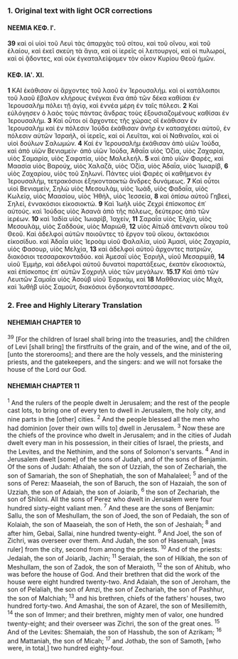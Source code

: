 ### 1. Original text with light OCR corrections

#### ΝΕΕΜΙΑ ΚΕΦ. Ιʹ.
**39** καὶ οἱ υἱοὶ τοῦ Λευὶ τὰς ἀπαρχὰς τοῦ σίτου, καὶ τοῦ οἴνου, καὶ
τοῦ ἐλαίου, καὶ ἐκεῖ σκεύη τὰ ἅγια, καὶ οἱ ἱερεῖς οἱ λειτουργοί,
καὶ οἱ πυλωροί, καὶ οἱ ᾄδοντες, καὶ οὐκ ἐγκαταλείψομεν τὸν οἶκον
Κυρίου Θεοῦ ἡμῶν.

#### ΚΕΦ. ΙΑʹ. ΧΙ.

**1** ΚΑΙ ἐκάθισαν οἱ ἄρχοντες τοῦ λαοῦ ἐν Ἱερουσαλήμ. καὶ οἱ
κατάλοιποι τοῦ λαοῦ ἔβαλον κλήρους ἐνέγκαι ἕνα ἀπὸ τῶν δέκα
καθίσαι ἐν Ἱερουσαλὴμ πόλει τῇ ἁγίᾳ, καὶ ἐννέα μέρη ἐν ταῖς πόλεσι.
**2** Καὶ εὐλόγησεν ὁ λαὸς τοὺς πάντας ἄνδρας τοὺς ἐξουσιαζομένους
καθίσαι ἐν Ἱερουσαλήμ.
**3** Καὶ οὗτοι οἱ ἄρχοντες τῆς χώρας οἳ ἐκάθισαν ἐν Ἱερουσαλήμ
καὶ ἐν πόλεσιν Ἰούδα ἐκάθισαν ἀνὴρ ἐν κατασχέσει αὐτοῦ, ἐν πόλεσιν
αὐτῶν Ἰσραήλ, οἱ ἱερεῖς, καὶ οἱ Λευῖται, καὶ οἱ Ναθιναῖοι, καὶ οἱ υἱοὶ
δούλων Σαλωμών.
**4** Καὶ ἐν Ἱερουσαλὴμ ἐκάθισαν ἀπὸ υἱῶν Ἰούδα, καὶ ἀπὸ υἱῶν
Βενιαμείν· ἀπὸ υἱῶν Ἰούδα, Ἀθαΐα υἱὸς Ὀζία, υἱὸς Ζαχαρία, υἱὸς
Σαμαρία, υἱὸς Σαφατία, υἱὸς Μαλελεήλ.
**5** καὶ ἀπὸ υἱῶν Φαρές, καὶ Μαασία υἱὸς Βαρούχ, υἱὸς Χαλαζᾶ,
υἱὸς Ὀζία, υἱὸς Ἀδαΐα, υἱὸς Ἰωιαρίβ,
**6** υἱὸς Ζαχαρίου, υἱὸς τοῦ Σηλωνί. Πάντες υἱοὶ Φαρὲς οἱ καθήμενοι
ἐν Ἱερουσαλήμ, τετρακόσιοι ἑξηκονταοκτὼ ἄνδρες δυνάμεως.
**7** Καὶ οὗτοι υἱοὶ Βενιαμείν, Σηλὼ υἱὸς Μεσουλὰμ, υἱὸς Ἰωὰδ, υἱὸς Φαδαΐα, υἱὸς Κωλείᾳ, υἱὸς Μαασίου, υἱὸς Ἡθὴλ, υἱὸς Ἰεσσεία,
**8** καὶ ὀπίσω αὐτοῦ Γηβεεὶ, Σηλεί, ἐννακόσιοι εἰκοσιοκτώ.
**9** Καὶ Ἰωὴλ υἱὸς Ζεχρὶ ἐπίσκοπος ἐπ᾿ αὐτούς. καὶ Ἰούδας υἱὸς Ἀσανὰ ἀπὸ τῆς πόλεως, δεύτερος ἀπὸ τῶν ἱερέων.
**10** καὶ Ἰαδία υἱὸς Ἰωιαρὶβ, Ἰαχείν,
**11** Σαραΐα υἱὸς Ἐλχία, υἱὸς Μεσουλὰμ, υἱὸς Σαδδούκ, υἱὸς Μαριὼθ,
**12** υἱὸς Αἰτὼδ ἀπέναντι οἴκου τοῦ Θεοῦ. Καὶ ἀδελφοὶ αὐτῶν ποιοῦντες τὸ ἔργον τοῦ οἴκου, ὀκτακόσιοι εἰκοσίδυο. καὶ Ἀδαΐα
υἱὸς Ἱεροὰμ υἱοῦ Φαλαλία, υἱοῦ Ἀμασὶ, υἱὸς Ζαχαρία, υἱὸς Φασουρ, υἱὸς Μελχία,
**13** καὶ ἀδελφοὶ αὐτοῦ ἄρχοντες πατριῶν, διακόσιοι τεσσαρακονταδύο. καὶ Ἀμεσαῒ υἱὸς Ἐσριὴλ, υἱοῦ Μεσαριμὶθ,
**14** υἱοῦ Ἐμμὴρ, καὶ ἀδελφοὶ αὐτοῦ δυνατοὶ παρατάξεως, ἑκατὸν εἴκοσιοκτὼ, καὶ ἐπίσκοπος ἐπ᾿ αὐτῶν Σοχριὴλ υἱὸς τῶν μεγάλων.
**15.17** Καὶ ἀπὸ τῶν Λευιτῶν Σαμαΐα υἱὸς Ἀσοὺβ υἱοῦ Ἐσρικὰμ, καὶ
**18** Μαθθανίας υἱὸς Μιχὰ, καὶ Ἰωθὴβ υἱὸς Σαμοὺτ, διακόσιοι ὀγδοηκοντατέσσαρες.

### 2. Free and Highly Literary Translation

#### NEHEMIAH CHAPTER 10

<sup>39</sup> [For the children of Israel shall bring into the treasuries, and] the children of Levi [shall bring] the firstfruits of the grain, and of the wine, and of the oil, [unto the storerooms]; and there are the holy vessels, and the ministering priests, and the gatekeepers, and the singers: and we will not forsake the house of the Lord our God.

#### NEHEMIAH CHAPTER 11

<sup>1</sup> And the rulers of the people dwelt in Jerusalem;
and the rest of the people cast lots,
to bring one of every ten to dwell in Jerusalem, the holy city,
and nine parts in the [other] cities.
<sup>2</sup> And the people blessed all the men
who had dominion [over their own wills to] dwell in Jerusalem.
<sup>3</sup> Now these are the chiefs of the province
who dwelt in Jerusalem;
and in the cities of Judah dwelt every man in his possession,
in their cities of Israel,
the priests, and the Levites,
and the Nethinim, and the sons of Solomon's servants.
<sup>4</sup> And in Jerusalem dwelt [some] of the sons of Judah,
and of the sons of Benjamin.
Of the sons of Judah: Athaiah, the son of Uzziah,
the son of Zechariah, the son of Samariah,
the son of Shephatiah, the son of Mahalaleel;
<sup>5</sup> and of the sons of Perez:
Maaseiah, the son of Baruch,
the son of Hazaiah, the son of Uzziah,
the son of Adaiah, the son of Joiarib,
<sup>6</sup> the son of Zechariah, the son of Shiloni.
All the sons of Perez who dwelt in Jerusalem
were four hundred sixty-eight valiant men.
<sup>7</sup> And these are the sons of Benjamin:
Sallu, the son of Meshullam,
the son of Joed, the son of Pedaiah,
the son of Kolaiah, the son of Maaseiah,
the son of Heth, the son of Jeshaiah;
<sup>8</sup> and after him, Gebai, Sallai,
nine hundred twenty-eight.
<sup>9</sup> And Joel, the son of Zichri, was overseer over them.
And Judah, the son of Hasenuah, [was ruler]
from the city, second from among the priests.
<sup>10</sup> And of the priests: Jedaiah, the son of Joiarib, Jachin;
<sup>11</sup> Seraiah, the son of Hilkiah, the son of Meshullam,
the son of Zadok, the son of Meraioth,
<sup>12</sup> the son of Ahitub, who was before the house of God.
And their brethren that did the work of the house
were eight hundred twenty-two.
And Adaiah, the son of Jeroham, the son of Pelaliah,
the son of Amzi, the son of Zechariah,
the son of Pashhur, the son of Malchiah;
<sup>13</sup> and his brethren, chiefs of the fathers' houses,
two hundred forty-two.
And Amashai, the son of Azarel,
the son of Mesillemith,
<sup>14</sup> the son of Immer;
and their brethren, mighty men of valor,
one hundred twenty-eight;
and their overseer was Zichri, the son of the great ones.
<sup>15</sup> And of the Levites: Shemaiah, the son of Hasshub, the son of Azrikam;
<sup>16</sup> and Mattaniah, the son of Micah;
<sup>17</sup> and Jothab, the son of Samoth,
[who were, in total,] two hundred eighty-four.